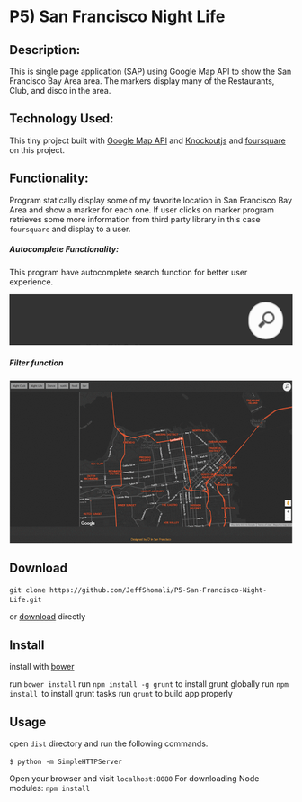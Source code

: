 # P5) San Francisco Night Life

## Description:
This is single page application (SAP) using Google Map API to show the San Francisco Bay Area area. The markers display many of the Restaurants, Club, and disco in the area.

## Technology Used:
This tiny project built with [Google Map API](https://developers.google.com/maps/) and [Knockoutjs](http://knockoutjs.com) and [foursquare](https://developer.foursquare.com) on this project.

## Functionality:
Program statically display some of my favorite location in San Francisco Bay Area and show a marker for each one. If user clicks on marker program retrieves some more information from third party library in this case `foursquare` and display to a user.

##### Autocomplete Functionality:

This program have autocomplete search function for better user experience.

![search](https://github.com/JeffShomali/P5-San-Francisco-Night-Life/blob/master/search.gif?raw=true")

##### Filter function
![search](https://github.com/JeffShomali/P5-San-Francisco-Night-Life/blob/master/filter.gif?raw=true")

## Download
`git clone https://github.com/JeffShomali/P5-San-Francisco-Night-Life.git`

or [download](https://github.com/JeffShomali/P5-San-Francisco-Night-Life/archive/master.zip) directly

## Install
install with [bower](http://bower.io)

run `bower install`
run `npm install -g grunt` to install grunt globally
run `npm install `to install grunt tasks
run `grunt` to build app properly

## Usage
open `dist` directory and run the following commands.

`$ python -m SimpleHTTPServer`

Open your browser and visit `localhost:8080` For downloading Node modules: `npm install`
